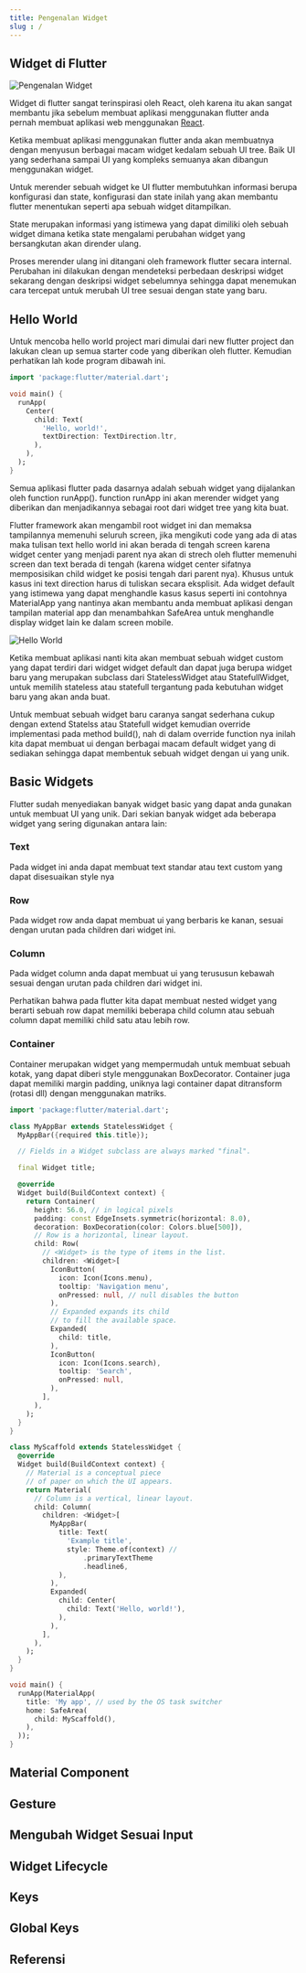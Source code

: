 ```yaml
---
title: Pengenalan Widget
slug : /
---
```


## Widget di Flutter 


![Pengenalan Widget](/img/pengenalan-widget.png)

Widget di flutter sangat terinspirasi oleh React, oleh karena itu akan sangat membantu jika sebelum membuat aplikasi menggunakan flutter anda pernah membuat aplikasi web menggunakan [React](https://reactjs.org).

Ketika membuat aplikasi menggunakan flutter anda akan membuatnya dengan menyusun berbagai macam widget kedalam sebuah UI tree. Baik UI yang sederhana sampai UI yang kompleks semuanya akan dibangun menggunakan widget. 

Untuk merender sebuah widget ke UI flutter membutuhkan informasi berupa konfigurasi dan state, konfigurasi dan state inilah yang akan membantu flutter menentukan seperti apa sebuah widget ditampilkan. 

State merupakan informasi yang istimewa yang dapat dimiliki oleh sebuah widget dimana ketika state mengalami perubahan widget yang bersangkutan akan dirender ulang. 

Proses merender ulang ini ditangani oleh framework flutter secara internal. Perubahan ini dilakukan dengan mendeteksi perbedaan deskripsi widget sekarang dengan deskripsi widget sebelumnya sehingga dapat menemukan cara tercepat untuk merubah UI tree sesuai dengan state yang baru.


## Hello World
Untuk mencoba hello world project mari dimulai dari new flutter project dan lakukan clean up semua starter code yang diberikan oleh flutter. Kemudian perhatikan lah kode program dibawah ini.

```dart title="main.dart"
import 'package:flutter/material.dart';

void main() {
  runApp(
    Center(
      child: Text(
        'Hello, world!',
        textDirection: TextDirection.ltr,
      ),
    ),
  );
}
```
Semua aplikasi flutter pada dasarnya adalah sebuah widget yang dijalankan oleh function runApp(). function runApp ini akan merender widget yang diberikan dan menjadikannya sebagai root dari widget tree yang kita buat. 

Flutter framework akan mengambil root widget ini dan memaksa tampilannya memenuhi seluruh screen, jika mengikuti code yang ada di atas maka tulisan text hello world ini akan berada di tengah screen karena widget center yang menjadi parent nya akan di strech oleh flutter memenuhi screen dan text berada di tengah (karena widget center sifatnya memposisikan child widget ke posisi tengah dari parent nya). Khusus untuk kasus ini text direction harus di tuliskan secara eksplisit. Ada widget default yang istimewa yang dapat menghandle kasus kasus seperti ini contohnya MaterialApp yang nantinya akan membantu anda membuat aplikasi dengan tampilan material app dan menambahkan SafeArea untuk menghandle display widget lain ke dalam screen mobile.

![Hello World](/img/notes2.png)

Ketika membuat aplikasi nanti kita akan membuat sebuah widget custom yang dapat terdiri dari widget widget default dan dapat juga berupa widget baru yang merupakan subclass dari StatelessWidget atau StatefullWidget, untuk memilih stateless atau statefull tergantung pada kebutuhan widget baru yang akan anda buat.

Untuk membuat sebuah widget baru caranya sangat sederhana cukup dengan extend Statelss atau Statefull widget kemudian override implementasi pada method build(), nah di dalam override function nya inilah kita dapat membuat ui dengan berbagai macam default widget yang di sediakan sehingga dapat membentuk sebuah widget dengan ui yang unik.

## Basic Widgets
Flutter sudah menyediakan banyak widget basic yang dapat anda gunakan untuk membuat UI yang unik. Dari sekian banyak widget ada beberapa widget yang sering digunakan antara lain: 

### Text
Pada widget ini anda dapat membuat text standar atau text custom yang dapat disesuaikan style nya

### Row
Pada widget row anda dapat membuat ui yang berbaris ke kanan, sesuai dengan urutan pada children dari widget ini.

### Column
Pada widget column anda dapat membuat ui yang terususun kebawah sesuai dengan urutan pada children dari widget ini.

Perhatikan bahwa pada flutter kita dapat membuat nested widget yang berarti sebuah row dapat memiliki beberapa child column atau sebuah column dapat memiliki child satu atau lebih row.

### Container
Container merupakan widget yang mempermudah untuk membuat sebuah kotak, yang dapat diberi style menggunakan BoxDecorator. Container juga dapat memiliki margin padding, uniknya lagi container dapat ditransform (rotasi dll) dengan menggunakan matriks.

```dart
import 'package:flutter/material.dart';

class MyAppBar extends StatelessWidget {
  MyAppBar({required this.title});

  // Fields in a Widget subclass are always marked "final".

  final Widget title;

  @override
  Widget build(BuildContext context) {
    return Container(
      height: 56.0, // in logical pixels
      padding: const EdgeInsets.symmetric(horizontal: 8.0),
      decoration: BoxDecoration(color: Colors.blue[500]),
      // Row is a horizontal, linear layout.
      child: Row(
        // <Widget> is the type of items in the list.
        children: <Widget>[
          IconButton(
            icon: Icon(Icons.menu),
            tooltip: 'Navigation menu',
            onPressed: null, // null disables the button
          ),
          // Expanded expands its child
          // to fill the available space.
          Expanded(
            child: title,
          ),
          IconButton(
            icon: Icon(Icons.search),
            tooltip: 'Search',
            onPressed: null,
          ),
        ],
      ),
    );
  }
}

class MyScaffold extends StatelessWidget {
  @override
  Widget build(BuildContext context) {
    // Material is a conceptual piece
    // of paper on which the UI appears.
    return Material(
      // Column is a vertical, linear layout.
      child: Column(
        children: <Widget>[
          MyAppBar(
            title: Text(
              'Example title',
              style: Theme.of(context) //
                  .primaryTextTheme
                  .headline6,
            ),
          ),
          Expanded(
            child: Center(
              child: Text('Hello, world!'),
            ),
          ),
        ],
      ),
    );
  }
}

void main() {
  runApp(MaterialApp(
    title: 'My app', // used by the OS task switcher
    home: SafeArea(
      child: MyScaffold(),
    ),
  ));
}
```

## Material Component

## Gesture 

## Mengubah Widget Sesuai Input

## Widget Lifecycle

## Keys

## Global Keys

## Referensi